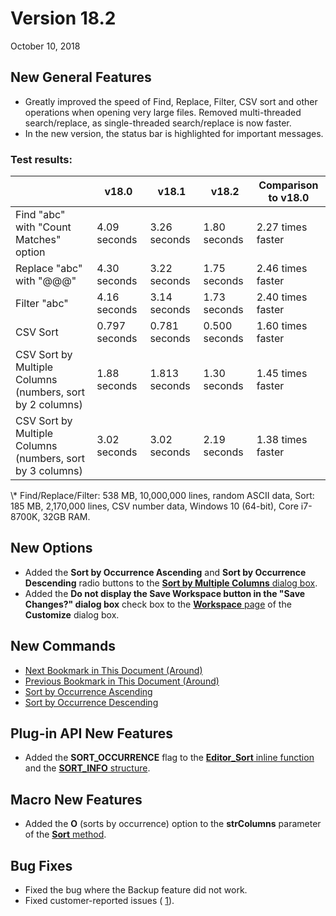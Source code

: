 # Version 18.2

October 10, 2018

## New General Features

- Greatly improved the speed of Find, Replace, Filter, CSV sort and other operations when opening very large files. Removed multi-threaded search/replace, as single-threaded search/replace is now faster.
- In the new version, the status bar is highlighted for important messages.

### Test results:

|  | v18.0 | v18.1 | v18.2 | Comparison to v18.0 |
| --- | --- | --- | --- | --- |
| Find "abc" with "Count Matches" option | 4.09 seconds | 3.26 seconds | 1.80 seconds | 2.27 times faster |
| Replace "abc" with "@@@" | 4.30  seconds | 3.22 seconds | 1.75 seconds | 2.46 times faster |
| Filter "abc" | 4.16 seconds | 3.14 seconds | 1.73 seconds | 2.40 times faster |
| CSV Sort | 0.797 seconds | 0.781 seconds | 0.500 seconds | 1.60 times faster |
| CSV Sort by Multiple Columns (numbers, sort by 2 columns) | 1.88 seconds | 1.813 seconds | 1.30 seconds | 1.45 times faster |
| CSV Sort by Multiple Columns (numbers, sort by 3 columns) | 3.02  seconds | 3.02 seconds | 2.19 seconds | 1.38 times faster |

\\* Find/Replace/Filter: 538 MB, 10,000,000 lines, random ASCII data, Sort: 185 MB, 2,170,000 lines, CSV number data, Windows 10 (64-bit), Core i7-8700K, 32GB RAM.

## New Options

- Added the **Sort by Occurrence Ascending** and **Sort by Occurrence Descending** radio buttons to the [**Sort by Multiple Columns** dialog box](../dlg/sort_multi/index).
- Added the **Do not display the Save Workspace button in the "Save Changes?" dialog box** check box to the [**Workspace** page](../dlg/customize/workspace/index) of the **Customize** dialog box.

## New Commands

- [Next Bookmark in This Document (Around)](../cmd/bookmarks/bookmark_next_around)
- [Previous Bookmark in This Document (Around)](../cmd/bookmarks/bookmark_prev_around)
- [Sort by Occurrence Ascending](../cmd/sort/sort_occurrence_a)
- [Sort by Occurrence Descending](../cmd/sort/sort_occurrence_d)

## Plug-in API New Features

- Added the **SORT\_OCCURRENCE** flag to the [**Editor\_Sort** inline function](../plugin/macro/editor_sort) and the [**SORT\_INFO** structure](../plugin/structure/sort_info).

## Macro New Features

- Added the **O** (sorts by occurrence) option to the **strColumns** parameter of the [**Sort** method](../macro/document/sort).

## Bug Fixes

- Fixed the bug where the Backup feature did not work.
- Fixed customer-reported issues ( [1](https://www.emeditor.com/forums/topic/multiple-line-selecting/)).
